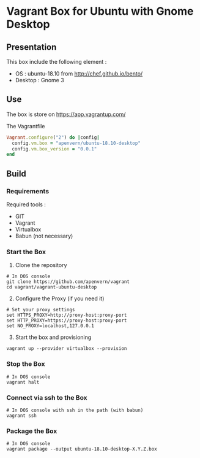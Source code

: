 # Vagrant Box for Ubuntu with Gnome Desktop

## Presentation

This box include the following element :

- OS : ubuntu-18.10 from http://chef.github.io/bento/
- Desktop : Gnome 3

## Use

The box is store on https://app.vagrantup.com/

The Vagrantfile

```ruby
Vagrant.configure("2") do |config|
  config.vm.box = "apenvern/ubuntu-18.10-desktop"
  config.vm.box_version = "0.0.1"
end
```

## Build

### Requirements

Required tools :

- GIT
- Vagrant
- Virtualbox
- Babun (not necessary)

### Start the Box

1. Clone the repository

```
# In DOS console
git clone https://github.com/apenvern/vagrant
cd vagrant/vagrant-ubuntu-desktop
```

2. Configure the Proxy (if you need it)

```
# Set your proxy settings
set HTTPS_PROXY=http://proxy-host:proxy-port
set HTTP_PROXY=https://proxy-host:proxy-port
set NO_PROXY=localhost,127.0.0.1
```

3. Start the box and provisioning
```
vagrant up --provider virtualbox --provision
```

### Stop the Box

```
# In DOS console
vagrant halt
```

### Connect via ssh to the Box

```
# In DOS console with ssh in the path (with babun)
vagrant ssh
```

### Package the Box

```
# In DOS console
vagrant package --output ubuntu-18.10-desktop-X.Y.Z.box
```
